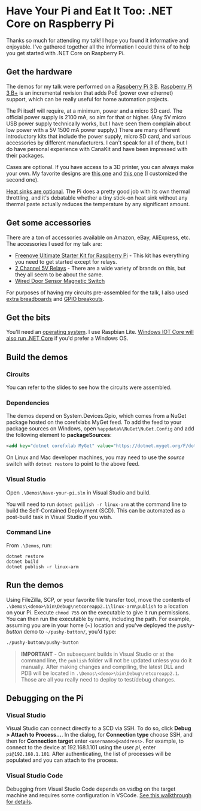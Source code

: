# Have Your Pi and Eat It Too: .NET Core on Raspberry Pi

Thanks so much for attending my talk! I hope you found it informative and enjoyable. I've gathered together all the information I could think of to help you get started with .NET Core on Raspberry Pi.

## Get the hardware

The demos for my talk were performed on a [Raspberry Pi 3 B](https://www.raspberrypi.org/products/raspberry-pi-3-model-b/). [Raspberry Pi 3 B+](https://www.raspberrypi.org/products/raspberry-pi-3-model-b-plus/) is an incremental revision that adds PoE (power over ethernet) support, which can be really useful for home automation projects.

The Pi itself will require, at a minimum, power and a micro SD card. The official power supply is 2100 mA, so aim for that or higher. (Any 5V micro USB power supply technically works, but I have seen them complain about low power with a 5V 1500 mA power supply.) There are many different introductory kits that include the power supply, micro SD card, and various accessories by different manufacturers. I can't speak for all of them, but I do have personal experience with CanaKit and have been impressed with their packages.

Cases are optional. If you have access to a 3D printer, you can always make your own. My favorite designs are [this one](https://www.thingiverse.com/thing:1549574) and [this one](https://www.thingiverse.com/thing:3061437) (I customized the second one).

[Heat sinks are optional](https://raspberrypi.stackexchange.com/questions/43752/do-i-need-to-use-a-heat-sink). The Pi does a pretty good job with its own thermal throttling, and it's debatable whether a tiny stick-on heat sink without any thermal paste actually reduces the temperature by any significant amount. 

## Get some accessories

There are a ton of accessories available on Amazon, eBay, AliExpress, etc. The accessories I used for my talk are:

* [Freenove Ultimate Starter Kit for Raspberry Pi](http://a.co/d/0Pl9Tdp) - This kit has everything you need to get started except for relays.
* [2 Channel 5V Relays](http://a.co/d/j5lcbjm) - There are a wide variety of brands on this, but they all seem to be about the same. 
* [Wired Door Sensor Magnetic Switch](http://a.co/d/i3lq5l2)

For purposes of having my circuits pre-assembled for the talk, I also used [extra breadboards](http://a.co/d/1UH92rN) and [GPIO breakouts](http://a.co/d/d7bWMI5).

## Get the bits

You'll need an [operating system](https://www.raspberrypi.org/downloads/). I use Raspbian Lite. [Windows IOT Core will also run .NET Core](https://github.com/dotnet/core/blob/master/samples/RaspberryPiInstructions.md) if you'd prefer a Windows OS.

## Build the demos

### Circuits
You can refer to the slides to see how the circuits were assembled.

### Dependencies
The demos depend on System.Devices.Gpio, which comes from a NuGet package hosted on the corefxlabs MyGet feed. To add the feed to your package sources on Windows, open `%appdata%\NuGet\NuGet.Config` and add the following element to **packageSources**:

```xml
<add key="dotnet corefxlab MyGet" value="https://dotnet.myget.org/F/dotnet-corefxlab/api/v3/index.json" />
```

On Linux and Mac developer machines, you may need to use the *source* switch with `dotnet restore` to point to the above feed. 

### Visual Studio
Open `.\Demos\have-your-pi.sln` in Visual Studio and build.

You will need to run `dotnet publish -r linux-arm` at the command line to build the Self-Contained Deployment (SCD). This can be automated as a post-build task in Visual Studio if you wish.

### Command Line
From `.\Demos`, run:

```console
dotnet restore
dotnet build
dotnet publish -r linux-arm
```

## Run the demos

Using FileZilla, SCP, or your favorite file transfer tool, move the contents of `.\Demos\<demo>\bin\Debug\netcoreapp2.1\linux-arm\publish` to a location on your Pi. Execute `chmod 755` on the executable to give it run permissions. You can then run the executable by name, including the path. For example, assuming you are in your home (~) location and you've deployed the *pushy-button* demo to `~/pushy-button/`, you'd type:

```bash
./pushy-button/pushy-button
```

> **IMPORTANT** - On subsequent builds in Visual Studio or at the command line, the `publish` folder will not be updated unless you do it manually. After making changes and compiling, the latest DLL and PDB will be located in `.\Demos\<demo>\bin\Debug\netcoreapp2.1`. Those are all you really need to deploy to test/debug changes.

## Debugging on the Pi

### Visual Studio

Visual Studio can connect directly to a SCD via SSH. To do so, click **Debug > Attach to Process...**. In the dialog, for **Connection type** choose SSH, and then for **Connection target** enter `<username>@<address>`.  For example, to connect to the device at 192.168.1.101 using the user *pi*, enter `pi@192.168.1.101`. After authenticating, the list of processes will be populated and you can attach to the process. 

### Visual Studio Code

Debugging from Visual Studio Code depends on vsdbg on the target machine and requires some configuration in VSCode. [See this walkthrough for details](https://github.com/OmniSharp/omnisharp-vscode/wiki/Remote-Debugging-On-Linux-Arm).